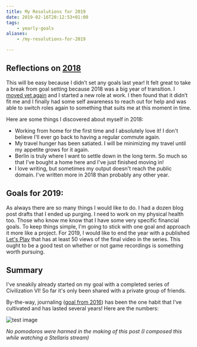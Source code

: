 ```yaml
---
title: My Resolutions for 2019
date: 2019-02-16T20:12:53+01:00
tags:
    - yearly-goals
aliases:
    - /my-resolutions-for-2019

---
```



## Reflections on [2018](/my-resolutions-for-2018/)

This will be easy because I didn’t set any goals last year! It felt great to take a break from goal setting
because 2018 was a big year of transition. I [moved yet again][moving-again] and I started a new role at work.
I then found that it didn’t fit me and I finally had some self awareness to reach out for help and was able
to switch roles again to something that suits me at this moment in time.

[moving-again]: /moving-back-to-berlin/

Here are some things I discovered about myself in 2018:

* Working from home for the first time and I absolutely love it! I don't believe I'll ever go back to
  having a regular commute again.
* My travel hunger has been satiated. I will be minimizing my travel until my appetite grows for it again.
* Berlin is truly where I want to settle down in the long term. So much so that I’ve bought a home
  here and I've just finished moving in!
* I love writing, but sometimes my output doesn't reach the public domain. I've written more in 2018
  than probably any other year.

## Goals for 2019:

As always there are so many things I would like to do. I had a dozen blog post drafts that I ended up purging. I need to work
on my physical health too. Those who know me know that I have some very specific financial goals. To keep things
simple, I'm going to stick with one goal and approach it more like a project. For 2019, I would like to end the
year with a published [Let's Play](https://en.wikipedia.org/wiki/Let's_Play) that has at least 50 views of the final
video in the series. This ought to be a good test on whether or not game recordings is something worth pursuing.

## Summary

I've sneakily already started on my goal with a completed series of Civilization VI! So far it's only been shared
with a private group of friends.

By-the-way, journaling ([goal from 2016](/my-resolutions-for-2016/)) has been the one habit that I’ve cultivated
and has lasted several years! Here are the numbers:

![test image](https://scottmuc.com/images/blog/journaling-at-end-of-2018.png)

*No pomodoros were harmed in the making of this post (I composed this while watching a Stellaris stream)*


